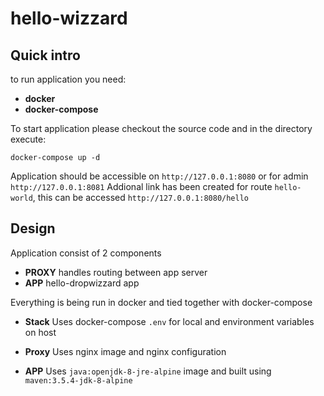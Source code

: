 # hello-wizzard

## Quick intro
to run application you need: 
* **docker**
* **docker-compose**

To start application please checkout the source code and in the directory execute:
 
`docker-compose up -d`

Application should be accessible on `http://127.0.0.1:8080` or for admin  `http://127.0.0.1:8081`
Addional link has been created for route `hello-world`, this can be accessed `http://127.0.0.1:8080/hello`



## Design
Application consist of 2 components
* **PROXY** handles routing between app server
* **APP** hello-dropwizzard app

Everything is being run in docker and tied together with docker-compose



* **Stack**
Uses docker-compose `.env` for local and environment variables on host

* **Proxy**
Uses nginx image and nginx configuration

* **APP**
Uses `java:openjdk-8-jre-alpine` image and built using `maven:3.5.4-jdk-8-alpine`



